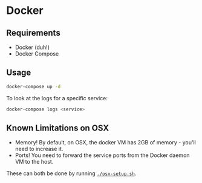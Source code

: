 # Docker


## Requirements
- Docker (duh!)
- Docker Compose


## Usage
```sh
docker-compose up -d
```

To look at the logs for a specific service:

```sh
docker-compose logs <service>
```

## Known Limitations on OSX
- Memory! By default, on OSX, the docker VM has 2GB of memory - you'll need to increase it.
- Ports! You need to forward the service ports from the Docker daemon VM to the host.

These can both be done by running [`./osx-setup.sh`](./osx-setup.sh).
